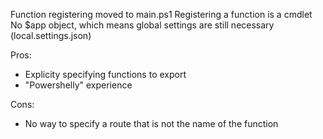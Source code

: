 Function registering moved to main.ps1
Registering a function is a cmdlet
No $app object, which means global settings are still necessary (local.settings.json)

Pros:
- Explicity specifying functions to export 
- "Powershelly" experience

Cons:
- No way to specify a route that is not the name of the function
